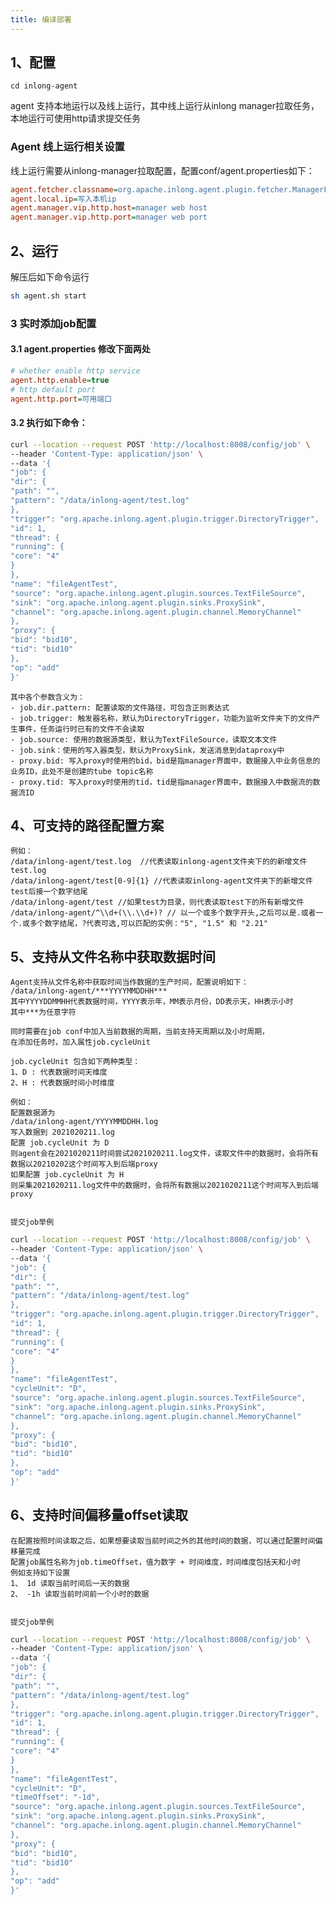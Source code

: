 ```yaml
---
title: 编译部署
---
```


## 1、配置
```
cd inlong-agent
```

agent 支持本地运行以及线上运行，其中线上运行从inlong manager拉取任务，本地运行可使用http请求提交任务

### Agent 线上运行相关设置

线上运行需要从inlong-manager拉取配置，配置conf/agent.properties如下：
```ini
agent.fetcher.classname=org.apache.inlong.agent.plugin.fetcher.ManagerFetcher (设置任务获取的类名，默认为ManagerFetcher）
agent.local.ip=写入本机ip
agent.manager.vip.http.host=manager web host
agent.manager.vip.http.port=manager web port
```

## 2、运行

解压后如下命令运行
```bash
sh agent.sh start
```

### 3 实时添加job配置

#### 3.1 agent.properties 修改下面两处

```ini
# whether enable http service
agent.http.enable=true
# http default port
agent.http.port=可用端口
```

#### 3.2 执行如下命令：

```bash
curl --location --request POST 'http://localhost:8008/config/job' \
--header 'Content-Type: application/json' \
--data '{
"job": {
"dir": {
"path": "",
"pattern": "/data/inlong-agent/test.log"
},
"trigger": "org.apache.inlong.agent.plugin.trigger.DirectoryTrigger",
"id": 1,
"thread": {
"running": {
"core": "4"
}
},
"name": "fileAgentTest",
"source": "org.apache.inlong.agent.plugin.sources.TextFileSource",
"sink": "org.apache.inlong.agent.plugin.sinks.ProxySink",
"channel": "org.apache.inlong.agent.plugin.channel.MemoryChannel"
},
"proxy": {
"bid": "bid10",
"tid": "bid10"
},
"op": "add"
}'
```

    其中各个参数含义为：
    - job.dir.pattern: 配置读取的文件路径，可包含正则表达式
    - job.trigger: 触发器名称，默认为DirectoryTrigger，功能为监听文件夹下的文件产生事件，任务运行时已有的文件不会读取
    - job.source: 使用的数据源类型，默认为TextFileSource，读取文本文件
    - job.sink：使用的写入器类型，默认为ProxySink，发送消息到dataproxy中
    - proxy.bid: 写入proxy时使用的bid，bid是指manager界面中，数据接入中业务信息的业务ID，此处不是创建的tube topic名称
    - proxy.tid: 写入proxy时使用的tid，tid是指manager界面中，数据接入中数据流的数据流ID

## 4、可支持的路径配置方案

    例如：
    /data/inlong-agent/test.log  //代表读取inlong-agent文件夹下的的新增文件test.log
    /data/inlong-agent/test[0-9]{1} //代表读取inlong-agent文件夹下的新增文件test后接一个数字结尾
    /data/inlong-agent/test //如果test为目录，则代表读取test下的所有新增文件
    /data/inlong-agent/^\\d+(\\.\\d+)? // 以一个或多个数字开头,之后可以是.或者一个.或多个数字结尾，?代表可选,可以匹配的实例："5", "1.5" 和 "2.21"


## 5、支持从文件名称中获取数据时间

    Agent支持从文件名称中获取时间当作数据的生产时间，配置说明如下：
    /data/inlong-agent/***YYYYMMDDHH***
    其中YYYYDDMMHH代表数据时间，YYYY表示年，MM表示月份，DD表示天，HH表示小时
    其中***为任意字符

    同时需要在job conf中加入当前数据的周期，当前支持天周期以及小时周期，
    在添加任务时，加入属性job.cycleUnit
    
    job.cycleUnit 包含如下两种类型：
    1、D : 代表数据时间天维度
    2、H : 代表数据时间小时维度

    例如：
    配置数据源为
    /data/inlong-agent/YYYYMMDDHH.log
    写入数据到 2021020211.log
    配置 job.cycleUnit 为 D
    则agent会在2021020211时间尝试2021020211.log文件，读取文件中的数据时，会将所有数据以20210202这个时间写入到后端proxy
    如果配置 job.cycleUnit 为 H
    则采集2021020211.log文件中的数据时，会将所有数据以2021020211这个时间写入到后端proxy

    
    提交job举例
```bash
curl --location --request POST 'http://localhost:8008/config/job' \
--header 'Content-Type: application/json' \
--data '{
"job": {
"dir": {
"path": "",
"pattern": "/data/inlong-agent/test.log"
},
"trigger": "org.apache.inlong.agent.plugin.trigger.DirectoryTrigger",
"id": 1,
"thread": {
"running": {
"core": "4"
}
},
"name": "fileAgentTest",
"cycleUnit": "D",
"source": "org.apache.inlong.agent.plugin.sources.TextFileSource",
"sink": "org.apache.inlong.agent.plugin.sinks.ProxySink",
"channel": "org.apache.inlong.agent.plugin.channel.MemoryChannel"
},
"proxy": {
"bid": "bid10",
"tid": "bid10"
},
"op": "add"
}'
```


## 6、支持时间偏移量offset读取

    在配置按照时间读取之后，如果想要读取当前时间之外的其他时间的数据，可以通过配置时间偏移量完成
    配置job属性名称为job.timeOffset，值为数字 + 时间维度，时间维度包括天和小时
    例如支持如下设置
    1、 1d 读取当前时间后一天的数据 
    2、 -1h 读取当前时间前一个小时的数据


    提交job举例
```bash
curl --location --request POST 'http://localhost:8008/config/job' \
--header 'Content-Type: application/json' \
--data '{
"job": {
"dir": {
"path": "",
"pattern": "/data/inlong-agent/test.log"
},
"trigger": "org.apache.inlong.agent.plugin.trigger.DirectoryTrigger",
"id": 1,
"thread": {
"running": {
"core": "4"
}
},
"name": "fileAgentTest",
"cycleUnit": "D",
"timeOffset": "-1d",
"source": "org.apache.inlong.agent.plugin.sources.TextFileSource",
"sink": "org.apache.inlong.agent.plugin.sinks.ProxySink",
"channel": "org.apache.inlong.agent.plugin.channel.MemoryChannel"
},
"proxy": {
"bid": "bid10",
"tid": "bid10"
},
"op": "add"
}'
```